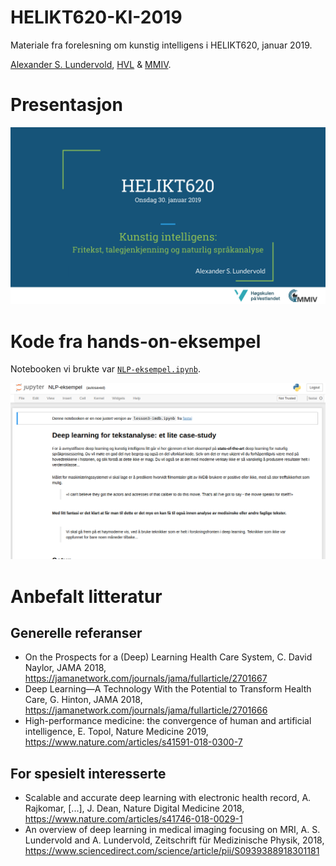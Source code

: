 # HELIKT620-KI-2019
Materiale fra forelesning om kunstig intelligens i HELIKT620, januar 2019.

[Alexander S. Lundervold](http://alexander.lundervold.com), [HVL](https://www.hvl.no/person/?user=3610493) & [MMIV](https://mmiv.no/).


# Presentasjon

<a href="https://docs.google.com/presentation/d/e/2PACX-1vQEsv-JEuab__VoAEfRiKdcq2cx7W9fQZNXTGVheKKnkhMbzqXHmY_Y2iezANVZ1DGM0w59ooRAJwv6/pub?start=false&loop=false&delayms=3000">![Slides](assets/presentasjon.png)</a>

# Kode fra hands-on-eksempel
Notebooken vi brukte var [`NLP-eksempel.ipynb`](NLP-eksempel.ipynb).

<a href="NLP-eksempel.ipynb">![Kode](assets/nb.png)</a>


# Anbefalt litteratur

## Generelle referanser
* On the Prospects for a (Deep) Learning Health Care System, C. David Naylor, JAMA 2018, https://jamanetwork.com/journals/jama/fullarticle/2701667 
* Deep Learning—A Technology With the Potential to Transform Health Care, G. Hinton, JAMA 2018, https://jamanetwork.com/journals/jama/fullarticle/2701666 
* High-performance medicine: the convergence of human and artificial intelligence, E. Topol, Nature Medicine 2019, https://www.nature.com/articles/s41591-018-0300-7 

## For spesielt interesserte
* Scalable and accurate deep learning with electronic health record, A. Rajkomar, [...], J. Dean, Nature Digital Medicine 2018, https://www.nature.com/articles/s41746-018-0029-1
* An overview of deep learning in medical imaging focusing on MRI, A. S. Lundervold and A. Lundervold, Zeitschrift für Medizinische Physik, 2018, https://www.sciencedirect.com/science/article/pii/S0939388918301181
